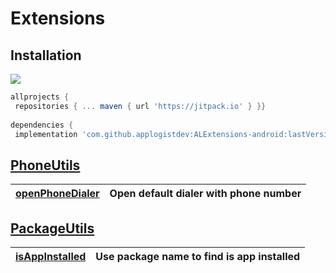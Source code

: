 
  
# Extensions  
  
## Installation  
[![](https://jitpack.io/v/applogistdev/ALExtensions-android.svg)](https://jitpack.io/#applogistdev/ALExtensions-android)  
```gradle  
allprojects {  
 repositories { ... maven { url 'https://jitpack.io' } }}  
  
dependencies {  
 implementation 'com.github.applogistdev:ALExtensions-android:lastVersion'}  
```  
  ## [PhoneUtils](https://github.com/applogistdev/ALExtensions-android/blob/master/extensions/src/main/java/com/applogist/extensions/PhoneUtils.kt)  
  
|[openPhoneDialer](https://github.com/applogistdev/ALExtensions-android/blob/master/extensions/src/main/java/com/applogist/extensions/PhoneUtils.kt#L18)|Open default dialer with phone number|  
|--|--|

  ## [PackageUtils](https://github.com/applogistdev/ALExtensions-android/blob/master/extensions/src/main/java/com/applogist/extensions/PackageUtils.kt)  
  
|[isAppInstalled](https://github.com/applogistdev/ALExtensions-android/blob/master/extensions/src/main/java/com/applogist/extensions/PackageUtils.kt#L15)|Use package name to find is app installed|  
|--|--|